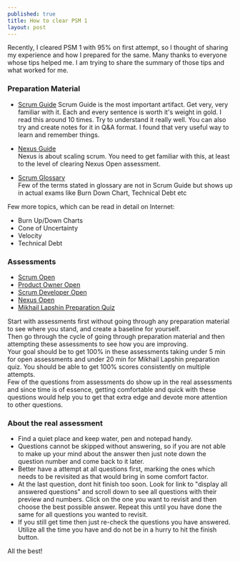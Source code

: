 ```yaml
---
published: true
title: How to clear PSM 1
layout: post
---
```


Recently, I cleared PSM 1 with 95% on first attempt, so I thought of sharing my experience and how I prepared for the same. Many thanks to everyone whose tips helped me. I am trying to share the summary of those tips and what worked for me.


<h3>Preparation Material</h3>


- <a href="https://www.scrumguides.org/scrum-guide.html" target="_blank">Scrum Guide</a>
Scrum Guide is the most important artifact. Get very, very familiar with it. Each and every sentence is worth it's weight in gold. I read this around 10 times. Try to understand it really well.
You can also try and create notes for it in Q&A format. I found that very useful way to learn and remember things.

- <a href="https://www.scrum.org/resources/online-nexus-guide" target="_blank">Nexus Guide</a>  
Nexus is about scaling scrum. You need to get familiar with this, at least to the level of clearing Nexus Open assessment.

- <a href="https://www.scrum.org/resources/scrum-glossary" target="_blank">Scrum Glossary</a>  
Few of the terms stated in glossary are not in Scrum Guide but shows up in actual exams like Burn Down Chart, Technical Debt etc

Few more topics, which can be read in detail on Internet:

- Burn Up/Down Charts
- Cone of Uncertainty
- Velocity
- Technical Debt

<h3>Assessments</h3>

- <a href="https://www.scrum.org/open-assessments/scrum-open" target="_blank">Scrum Open</a>  
- <a href="https://www.scrum.org/open-assessments/product-owner-open" target="_blank">Product Owner Open</a>  
- <a href="https://www.scrum.org/open-assessments/scrum-developer-open" target="_blank">Scrum Developer Open</a>  
- <a href="https://www.scrum.org/open-assessments/nexus-open" target="_blank">Nexus Open</a>  
- <a href="http://mlapshin.com/index.php/scrum-quizzes/sm-learning-mode" target="_blank">Mikhail Lapshin Preparation Quiz</a>  

Start with assessments first without going through any preparation material to see where you stand, and create a baseline for yourself.<br>
Then go through the cycle of going through preparation material and then attempting these assessments to see how you are improving.<br>
Your goal should be to get 100% in these assessments taking under 5 min for open assessments and under 20 min for Mikhail Lapshin preparation quiz. You should be able to get 100% scores consistently on multiple attempts.<br>
Few of the questions from assessments do show up in the real assessments and since time is of essence, getting comfortable and quick with these questions would help you to get that extra edge and devote more attention to other questions.  


<h3>About the real assessment</h3>

- Find a quiet place and keep water, pen and notepad handy.  
- Questions cannot be skipped without answering, so if you are not able to make up your mind about the answer then just note down the question number and come back to it later.
- Better have a attempt at all questions first, marking the ones which needs to be revisited as that would bring in some comfort factor.
- At the last question, dont hit finish too soon. Look for link to "display all answered questions" and scroll down to see all questions with their preview and numbers. Click on the one you want to revisit and then choose the best possible answer. Repeat this until you have done the same for all questions you wanted to revisit.
- If you still get time then just re-check the questions you have answered. Utilize all the time you have and do not be in a hurry to hit the finish button.


All the best!
 